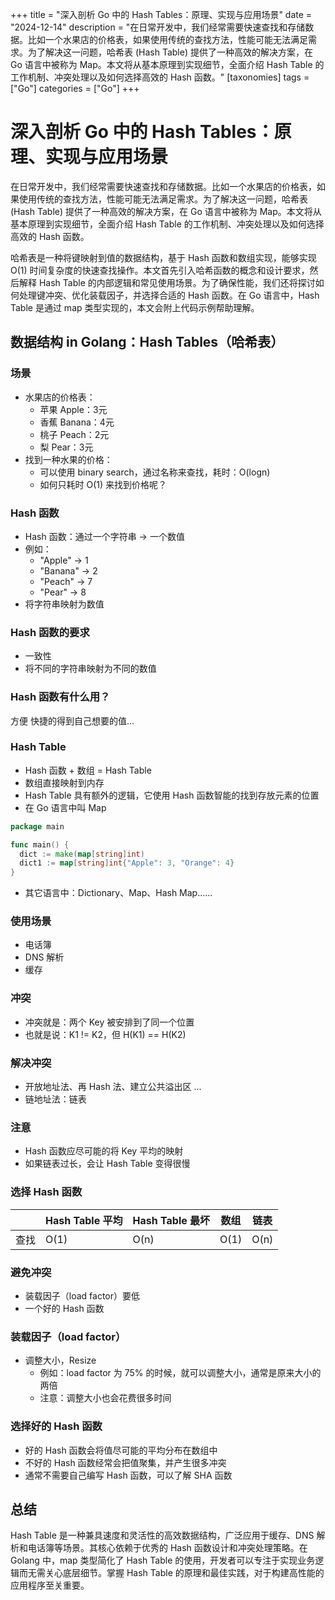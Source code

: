 +++
title = "深入剖析 Go 中的 Hash Tables：原理、实现与应用场景"
date = "2024-12-14"
description = "在日常开发中，我们经常需要快速查找和存储数据。比如一个水果店的价格表，如果使用传统的查找方法，性能可能无法满足需求。为了解决这一问题，哈希表 (Hash Table) 提供了一种高效的解决方案，在 Go 语言中被称为 Map。本文将从基本原理到实现细节，全面介绍 Hash Table 的工作机制、冲突处理以及如何选择高效的 Hash 函数。"
[taxonomies]
tags = ["Go"]
categories = ["Go"]
+++

# 深入剖析 Go 中的 Hash Tables：原理、实现与应用场景

在日常开发中，我们经常需要快速查找和存储数据。比如一个水果店的价格表，如果使用传统的查找方法，性能可能无法满足需求。为了解决这一问题，哈希表 (Hash Table) 提供了一种高效的解决方案，在 Go 语言中被称为 Map。本文将从基本原理到实现细节，全面介绍 Hash Table 的工作机制、冲突处理以及如何选择高效的 Hash 函数。

哈希表是一种将键映射到值的数据结构，基于 Hash 函数和数组实现，能够实现 O(1) 时间复杂度的快速查找操作。本文首先引入哈希函数的概念和设计要求，然后解释 Hash Table 的内部逻辑和常见使用场景。为了确保性能，我们还将探讨如何处理键冲突、优化装载因子，并选择合适的 Hash 函数。在 Go 语言中，Hash Table 是通过 map 类型实现的，本文会附上代码示例帮助理解。

## 数据结构 in Golang：Hash Tables（哈希表）

### 场景

- 水果店的价格表：
  - 苹果 Apple：3元
  - 香蕉 Banana：4元
  - 桃子 Peach：2元
  - 梨 Pear：3元
- 找到一种水果的价格：
  - 可以使用 binary search，通过名称来查找，耗时：O(logn)
  - 如何只耗时 O(1) 来找到价格呢？

### Hash 函数

- Hash 函数：通过一个字符串 -> 一个数值
- 例如：
  - "Apple"  ->  1
  - "Banana"  -> 2
  - "Peach"  ->  7
  - "Pear"  -> 8
- 将字符串映射为数值

### Hash 函数的要求

- 一致性
- 将不同的字符串映射为不同的数值

### Hash 函数有什么用？

方便 快捷的得到自己想要的值...

### Hash Table

- Hash 函数 + 数组 = Hash Table
- 数组直接映射到内存
- Hash Table 具有额外的逻辑，它使用 Hash 函数智能的找到存放元素的位置
- 在 Go 语言中叫 Map

```go
package main

func main() {
  dict := make(map[string]int)
  dict1 := map[string]int{"Apple": 3, "Orange": 4}
}
```

- 其它语言中：Dictionary、Map、Hash Map......

### 使用场景

- 电话簿
- DNS 解析
- 缓存

### 冲突

- 冲突就是：两个 Key 被安排到了同一个位置
- 也就是说：K1 != K2，但 H(K1) == H(K2)

### 解决冲突

- 开放地址法、再 Hash 法、建立公共溢出区 ...
- 链地址法：链表

### 注意

- Hash 函数应尽可能的将 Key 平均的映射
- 如果链表过长，会让 Hash Table 变得很慢

### 选择 Hash 函数

|      | Hash Table 平均 | Hash Table 最坏 | 数组 | 链表 |
| ---- | --------------- | --------------- | ---- | ---- |
| 查找 | O(1)            | O(n)            | O(1) | O(n) |

### 避免冲突

- 装载因子（load factor）要低
- 一个好的 Hash 函数

### 装载因子（load factor）

- 调整大小，Resize
  - 例如：load factor 为 75% 的时候，就可以调整大小，通常是原来大小的两倍
  - 注意：调整大小也会花费很多时间

### 选择好的 Hash 函数

- 好的 Hash 函数会将值尽可能的平均分布在数组中
- 不好的 Hash 函数经常会把值聚集，并产生很多冲突
- 通常不需要自己编写 Hash 函数，可以了解 SHA 函数

## 总结

Hash Table 是一种兼具速度和灵活性的高效数据结构，广泛应用于缓存、DNS 解析和电话簿等场景。其核心依赖于优秀的 Hash 函数设计和冲突处理策略。在 Golang 中，map 类型简化了 Hash Table 的使用，开发者可以专注于实现业务逻辑而无需关心底层细节。掌握 Hash Table 的原理和最佳实践，对于构建高性能的应用程序至关重要。

